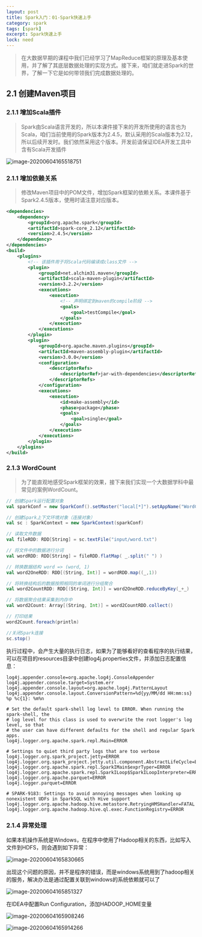 ```yaml
---
layout: post
title: Spark入门：01-Spark快速上手
category: spark
tags: [spark]
excerpt: Spark快速上手
lock: need
---
```


> ​	 在大数据早期的课程中我们已经学习了MapReduce框架的原理及基本使用，并了解了其底层数据处理的实现方式。接下来，咱们就走进Spark的世界，了解一下它是如何带领我们完成数据处理的。

## 2.1 创建Maven项目

### 2.1.1 增加Scala插件

> ​    Spark由Scala语言开发的，所以本课件接下来的开发所使用的语言也为Scala，咱们当前使用的Spark版本为2.4.5，默认采用的Scala版本为2.12，所以后续开发时。我们依然采用这个版本。开发前请保证IDEA开发工具中含有Scala开发插件

![image-20200604165518751](https://lcode-cloudimg.oss-cn-shenzhen.aliyuncs.com/picGO/20200604165518.png)

### 2.1.1 增加依赖关系

> 修改Maven项目中的POM文件，增加Spark框架的依赖关系。本课件基于Spark2.4.5版本，使用时请注意对应版本。

```xml
<dependencies>
    <dependency>
        <groupId>org.apache.spark</groupId>
        <artifactId>spark-core_2.12</artifactId>
        <version>2.4.5</version>
    </dependency>
</dependencies>
<build>
    <plugins>
        <!-- 该插件用于将Scala代码编译成class文件 -->
        <plugin>
            <groupId>net.alchim31.maven</groupId>
            <artifactId>scala-maven-plugin</artifactId>
            <version>3.2.2</version>
            <executions>
                <execution>
                    <!-- 声明绑定到maven的compile阶段 -->
                    <goals>
                        <goal>testCompile</goal>
                    </goals>
                </execution>
            </executions>
        </plugin>
        <plugin>
            <groupId>org.apache.maven.plugins</groupId>
            <artifactId>maven-assembly-plugin</artifactId>
            <version>3.0.0</version>
            <configuration>
                <descriptorRefs>
                    <descriptorRef>jar-with-dependencies</descriptorRef>
                </descriptorRefs>
            </configuration>
            <executions>
                <execution>
                    <id>make-assembly</id>
                    <phase>package</phase>
                    <goals>
                        <goal>single</goal>
                    </goals>
                </execution>
            </executions>
        </plugin>
    </plugins>
</build>
```

### 2.1.3 WordCount

> 为了能直观地感受Spark框架的效果，接下来我们实现一个大数据学科中最常见的案例WordCount。

```scala
// 创建Spark运行配置对象
val sparkConf = new SparkConf().setMaster("local[*]").setAppName("WordCount")

// 创建Spark上下文环境对象（连接对象）
val sc : SparkContext = new SparkContext(sparkConf)

// 读取文件数据
val fileRDD: RDD[String] = sc.textFile("input/word.txt")

// 将文件中的数据进行分词
val wordRDD: RDD[String] = fileRDD.flatMap( _.split(" ") )

// 转换数据结构 word => (word, 1)
val word2OneRDD: RDD[(String, Int)] = wordRDD.map((_,1))

// 将转换结构后的数据按照相同的单词进行分组聚合
val word2CountRDD: RDD[(String, Int)] = word2OneRDD.reduceByKey(_+_)

// 将数据聚合结果采集到内存中
val word2Count: Array[(String, Int)] = word2CountRDD.collect()

// 打印结果
word2Count.foreach(println)

//关闭Spark连接
sc.stop()
```

执行过程中，会产生大量的执行日志，如果为了能够看好的查看程序的执行结果，可以在项目的resources目录中创建log4j.properties文件，并添加日志配置信息：

```properties
log4j.appender.console=org.apache.log4j.ConsoleAppender
log4j.appender.console.target=System.err
log4j.appender.console.layout=org.apache.log4j.PatternLayout
log4j.appender.console.layout.ConversionPattern=%d{yy/MM/dd HH:mm:ss} %p %c{1}: %m%n

# Set the default spark-shell log level to ERROR. When running the spark-shell, the
# log level for this class is used to overwrite the root logger's log level, so that
# the user can have different defaults for the shell and regular Spark apps.
log4j.logger.org.apache.spark.repl.Main=ERROR

# Settings to quiet third party logs that are too verbose
log4j.logger.org.spark_project.jetty=ERROR
log4j.logger.org.spark_project.jetty.util.component.AbstractLifeCycle=ERROR
log4j.logger.org.apache.spark.repl.SparkIMain$exprTyper=ERROR
log4j.logger.org.apache.spark.repl.SparkILoop$SparkILoopInterpreter=ERROR
log4j.logger.org.apache.parquet=ERROR
log4j.logger.parquet=ERROR

# SPARK-9183: Settings to avoid annoying messages when looking up nonexistent UDFs in SparkSQL with Hive support
log4j.logger.org.apache.hadoop.hive.metastore.RetryingHMSHandler=FATAL
log4j.logger.org.apache.hadoop.hive.ql.exec.FunctionRegistry=ERROR
```

### 2.1.4 异常处理

如果本机操作系统是Windows，在程序中使用了Hadoop相关的东西，比如写入文件到HDFS，则会遇到如下异常：

![image-20200604165830665](https://lcode-cloudimg.oss-cn-shenzhen.aliyuncs.com/picGO/20200604165830.png)

出现这个问题的原因，并不是程序的错误，而是windows系统用到了hadoop相关的服务，解决办法是通过配置关联到windows的系统依赖就可以了

![image-20200604165851327](https://lcode-cloudimg.oss-cn-shenzhen.aliyuncs.com/picGO/20200604165851.png)

在IDEA中配置Run Configuration，添加HADOOP_HOME变量

![image-20200604165908246](https://lcode-cloudimg.oss-cn-shenzhen.aliyuncs.com/picGO/20200604165908.png)

![image-20200604165914266](https://lcode-cloudimg.oss-cn-shenzhen.aliyuncs.com/picGO/20200604165914.png)